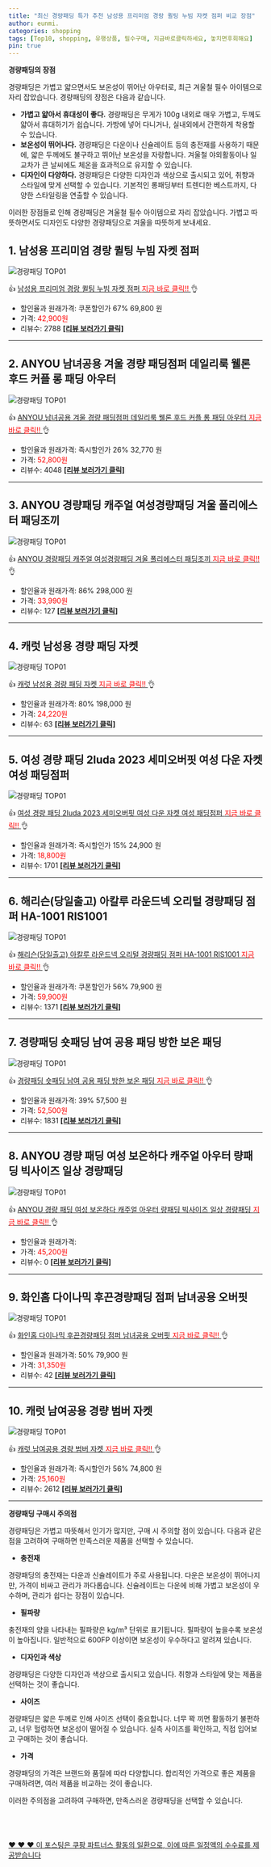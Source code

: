 ```yaml
---
title: "최신 경량패딩 특가 추천 남성용 프리미엄 경랑 퀼팅 누빔 자켓 점퍼 비교 장점"
author: eunmi.
categories: shopping
tags: [Top10, shopping, 유행상품, 필수구매, 지금바로클릭하세요, 놓치면후회해요]
pin: true
---
```

**경량패딩의 장점**

경량패딩은 가볍고 얇으면서도 보온성이 뛰어난 아우터로, 최근 겨울철 필수 아이템으로 자리 잡았습니다. 경량패딩의 장점은 다음과 같습니다.

* **가볍고 얇아서 휴대성이 좋다.** 경량패딩은 무게가 100g 내외로 매우 가볍고, 두께도 얇아서 휴대하기가 쉽습니다. 가방에 넣어 다니거나, 실내외에서 간편하게 착용할 수 있습니다.
* **보온성이 뛰어나다.** 경량패딩은 다운이나 신슐레이트 등의 충전재를 사용하기 때문에, 얇은 두께에도 불구하고 뛰어난 보온성을 자랑합니다. 겨울철 야외활동이나 일교차가 큰 날씨에도 체온을 효과적으로 유지할 수 있습니다.
* **디자인이 다양하다.** 경량패딩은 다양한 디자인과 색상으로 출시되고 있어, 취향과 스타일에 맞게 선택할 수 있습니다. 기본적인 롱패딩부터 트렌디한 베스트까지, 다양한 스타일링을 연출할 수 있습니다.

이러한 장점들로 인해 경량패딩은 겨울철 필수 아이템으로 자리 잡았습니다. 가볍고 따뜻하면서도 디자인도 다양한 경량패딩으로 겨울을 따뜻하게 보내세요.

   

## 1. 남성용 프리미엄 경랑 퀼팅 누빔 자켓 점퍼

![경량패딩 TOP01](https://thumbnail7.coupangcdn.com/thumbnails/remote/230x230ex/image/vendor_inventory/45ca/2ea5cebad065e020f002a0aa85a515afebc19048bca0e3a32c315fdb6271.jpg)


👍 [남성용 프리미엄 경랑 퀼팅 누빔 자켓 점퍼 <font color=red> 지금 바로 클릭!! </font> ](https://link.coupang.com/re/AFFSDP?lptag=AF3617701&subid=GithubCoopas&pageKey=7634516375&traceid=V0-153&itemId=20270032038&vendorItemId=87514726388) 👌 


- 할인율과 원래가격: 쿠폰할인가 67%  69,800   원
- 가격: <span style='color:red'>42,900원</span>
- 리뷰수: 2788  [**[리뷰 보러가기 클릭]**](https://link.coupang.com/re/AFFSDP?lptag=AF3617701&subid=GithubCoopas&pageKey=7634516375&traceid=V0-153&itemId=20270032038&vendorItemId=87514726388)

---


   

## 2. ANYOU 남녀공용 겨울 경량 패딩점퍼 데일리룩 웰론 후드 커플 롱 패딩 아우터

![경량패딩 TOP01](https://thumbnail8.coupangcdn.com/thumbnails/remote/230x230ex/image/vendor_inventory/9823/4cd3f7819e0af0ba2febdbdf0788e5208474fa18903771cea776c57eb0a9.jpg)


👍 [ANYOU 남녀공용 겨울 경량 패딩점퍼 데일리룩 웰론 후드 커플 롱 패딩 아우터 <font color=red> 지금 바로 클릭!! </font> ](https://link.coupang.com/re/AFFSDP?lptag=AF3617701&subid=GithubCoopas&pageKey=7645697275&traceid=V0-153&itemId=20329094842&vendorItemId=87449359003) 👌 


- 할인율과 원래가격: 즉시할인가 26%  32,770   원
- 가격: <span style='color:red'>52,800원</span>
- 리뷰수: 4048  [**[리뷰 보러가기 클릭]**](https://link.coupang.com/re/AFFSDP?lptag=AF3617701&subid=GithubCoopas&pageKey=7645697275&traceid=V0-153&itemId=20329094842&vendorItemId=87449359003)

---


   

## 3. ANYOU 경량패딩 캐주얼 여성경량패딩 겨울 폴리에스터 패딩조끼

![경량패딩 TOP01](https://thumbnail10.coupangcdn.com/thumbnails/remote/230x230ex/image/vendor_inventory/b000/269e5fa76dc7d4aaf9a9544158b036f445eb4675edeb11ecc372ed00851a.jpg)


👍 [ANYOU 경량패딩 캐주얼 여성경량패딩 겨울 폴리에스터 패딩조끼 <font color=red> 지금 바로 클릭!! </font> ](https://link.coupang.com/re/AFFSDP?lptag=AF3617701&subid=GithubCoopas&pageKey=7660812254&traceid=V0-153&itemId=20409203777&vendorItemId=87491278653) 👌 


- 할인율과 원래가격: 86%  298,000   원
- 가격: <span style='color:red'>33,990원</span>
- 리뷰수: 127  [**[리뷰 보러가기 클릭]**](https://link.coupang.com/re/AFFSDP?lptag=AF3617701&subid=GithubCoopas&pageKey=7660812254&traceid=V0-153&itemId=20409203777&vendorItemId=87491278653)

---


   

## 4. 캐럿 남성용 경량 패딩 자켓

![경량패딩 TOP01](https://thumbnail9.coupangcdn.com/thumbnails/remote/230x230ex/image/retail/images/2220460223953644-bc8921c0-d40f-4097-b881-ca03ba194556.jpg)


👍 [캐럿 남성용 경량 패딩 자켓 <font color=red> 지금 바로 클릭!! </font> ](https://link.coupang.com/re/AFFSDP?lptag=AF3617701&subid=GithubCoopas&pageKey=2111547303&traceid=V0-153&itemId=3586763453&vendorItemId=71572558508) 👌 


- 할인율과 원래가격: 80%  198,000   원
- 가격: <span style='color:red'>24,220원</span>
- 리뷰수: 63  [**[리뷰 보러가기 클릭]**](https://link.coupang.com/re/AFFSDP?lptag=AF3617701&subid=GithubCoopas&pageKey=2111547303&traceid=V0-153&itemId=3586763453&vendorItemId=71572558508)

---


   

## 5. 여성 경량 패딩 2luda 2023 세미오버핏 여성 다운 자켓 여성 패딩점퍼

![경량패딩 TOP01](https://thumbnail8.coupangcdn.com/thumbnails/remote/230x230ex/image/vendor_inventory/161d/e040a01353b74c2a1f076e880917f8fc7278c4cc71104741767a20e17d4b.png)


👍 [여성 경량 패딩 2luda 2023 세미오버핏 여성 다운 자켓 여성 패딩점퍼 <font color=red> 지금 바로 클릭!! </font> ](https://link.coupang.com/re/AFFSDP?lptag=AF3617701&subid=GithubCoopas&pageKey=7679224978&traceid=V0-153&itemId=20506728620&vendorItemId=87585519645) 👌 


- 할인율과 원래가격: 즉시할인가 15%  24,900   원
- 가격: <span style='color:red'>18,800원</span>
- 리뷰수: 1701  [**[리뷰 보러가기 클릭]**](https://link.coupang.com/re/AFFSDP?lptag=AF3617701&subid=GithubCoopas&pageKey=7679224978&traceid=V0-153&itemId=20506728620&vendorItemId=87585519645)

---


   

## 6. 해리슨(당일출고) 아칼루 라운드넥 오리털 경량패딩 점퍼 HA-1001 RIS1001

![경량패딩 TOP01](https://thumbnail8.coupangcdn.com/thumbnails/remote/230x230ex/image/vendor_inventory/c780/dab1e243c279d9fb6231e3974ed57e36e15f3d6a54c29d27bf3e3868da3e.jpg)


👍 [해리슨(당일출고) 아칼루 라운드넥 오리털 경량패딩 점퍼 HA-1001 RIS1001 <font color=red> 지금 바로 클릭!! </font> ](https://link.coupang.com/re/AFFSDP?lptag=AF3617701&subid=GithubCoopas&pageKey=7613118135&traceid=V0-153&itemId=20167613713&vendorItemId=87259889881) 👌 


- 할인율과 원래가격: 쿠폰할인가 56%  79,900   원
- 가격: <span style='color:red'>59,900원</span>
- 리뷰수: 1371  [**[리뷰 보러가기 클릭]**](https://link.coupang.com/re/AFFSDP?lptag=AF3617701&subid=GithubCoopas&pageKey=7613118135&traceid=V0-153&itemId=20167613713&vendorItemId=87259889881)

---


   

## 7. 경량패딩 숏패딩 남여 공용 패딩 방한 보온 패딩

![경량패딩 TOP01](https://thumbnail7.coupangcdn.com/thumbnails/remote/230x230ex/image/vendor_inventory/e8ee/e522a9699268a7ddfe4349dbc670562785e2af66851674ef7c4ddf84f098.jpg)


👍 [경량패딩 숏패딩 남여 공용 패딩 방한 보온 패딩 <font color=red> 지금 바로 클릭!! </font> ](https://link.coupang.com/re/AFFSDP?lptag=AF3617701&subid=GithubCoopas&pageKey=7646457297&traceid=V0-153&itemId=20332844006&vendorItemId=87417879995) 👌 


- 할인율과 원래가격: 39%  57,500   원
- 가격: <span style='color:red'>52,500원</span>
- 리뷰수: 1831  [**[리뷰 보러가기 클릭]**](https://link.coupang.com/re/AFFSDP?lptag=AF3617701&subid=GithubCoopas&pageKey=7646457297&traceid=V0-153&itemId=20332844006&vendorItemId=87417879995)

---


   

## 8. ANYOU 경량 패딩 여성 보온하다 캐주얼 아우터 량패딩 빅사이즈 일상 경량패딩

![경량패딩 TOP01](https://thumbnail8.coupangcdn.com/thumbnails/remote/230x230ex/image/vendor_inventory/408a/19d445358cb0619d073ad77e163c938cedfec26b58e7c2d033a91be50ab2.jpg)


👍 [ANYOU 경량 패딩 여성 보온하다 캐주얼 아우터 량패딩 빅사이즈 일상 경량패딩 <font color=red> 지금 바로 클릭!! </font> ](https://link.coupang.com/re/AFFSDP?lptag=AF3617701&subid=GithubCoopas&pageKey=7652612224&traceid=V0-153&itemId=20365952618&vendorItemId=87449850303) 👌 


- 할인율과 원래가격: 
- 가격: <span style='color:red'>45,200원</span>
- 리뷰수: 0  [**[리뷰 보러가기 클릭]**](https://link.coupang.com/re/AFFSDP?lptag=AF3617701&subid=GithubCoopas&pageKey=7652612224&traceid=V0-153&itemId=20365952618&vendorItemId=87449850303)

---


   

## 9. 화인홈 다이나믹 후끈경량패딩 점퍼 남녀공용 오버핏

![경량패딩 TOP01](https://thumbnail6.coupangcdn.com/thumbnails/remote/230x230ex/image/vendor_inventory/2561/01ea3f5cb0dc93ac85a5418517cc0e5500f1ccc73234942388886330c1f8.jpg)


👍 [화인홈 다이나믹 후끈경량패딩 점퍼 남녀공용 오버핏 <font color=red> 지금 바로 클릭!! </font> ](https://link.coupang.com/re/AFFSDP?lptag=AF3617701&subid=GithubCoopas&pageKey=7666260862&traceid=V0-153&itemId=20437923923&vendorItemId=87518050108) 👌 


- 할인율과 원래가격: 50%  79,900   원
- 가격: <span style='color:red'>31,350원</span>
- 리뷰수: 42  [**[리뷰 보러가기 클릭]**](https://link.coupang.com/re/AFFSDP?lptag=AF3617701&subid=GithubCoopas&pageKey=7666260862&traceid=V0-153&itemId=20437923923&vendorItemId=87518050108)

---


   

## 10. 캐럿 남여공용 경량 범버 자켓

![경량패딩 TOP01](https://thumbnail6.coupangcdn.com/thumbnails/remote/230x230ex/image/retail/images/2465062941440274-e3a4a08b-29bb-47a0-83fc-c706d120c9fd.jpg)


👍 [캐럿 남여공용 경량 범버 자켓 <font color=red> 지금 바로 클릭!! </font> ](https://link.coupang.com/re/AFFSDP?lptag=AF3617701&subid=GithubCoopas&pageKey=2111546173&traceid=V0-153&itemId=9267525596&vendorItemId=76553067298) 👌 


- 할인율과 원래가격: 즉시할인가 56%  74,800   원
- 가격: <span style='color:red'>25,160원</span>
- 리뷰수: 2612  [**[리뷰 보러가기 클릭]**](https://link.coupang.com/re/AFFSDP?lptag=AF3617701&subid=GithubCoopas&pageKey=2111546173&traceid=V0-153&itemId=9267525596&vendorItemId=76553067298)

---
**경량패딩 구매시 주의점**

경량패딩은 가볍고 따뜻해서 인기가 많지만, 구매 시 주의할 점이 있습니다. 다음과 같은 점을 고려하여 구매하면 만족스러운 제품을 선택할 수 있습니다.

* **충전재**

경량패딩의 충전재는 다운과 신슐레이트가 주로 사용됩니다. 다운은 보온성이 뛰어나지만, 가격이 비싸고 관리가 까다롭습니다. 신슐레이트는 다운에 비해 가볍고 보온성이 우수하며, 관리가 쉽다는 장점이 있습니다.

* **필파량**

충전재의 양을 나타내는 필파량은 kg/m³ 단위로 표기됩니다. 필파량이 높을수록 보온성이 높아집니다. 일반적으로 600FP 이상이면 보온성이 우수하다고 알려져 있습니다.

* **디자인과 색상**

경량패딩은 다양한 디자인과 색상으로 출시되고 있습니다. 취향과 스타일에 맞는 제품을 선택하는 것이 좋습니다.

* **사이즈**

경량패딩은 얇은 두께로 인해 사이즈 선택이 중요합니다. 너무 꽉 끼면 활동하기 불편하고, 너무 헐렁하면 보온성이 떨어질 수 있습니다. 실측 사이즈를 확인하고, 직접 입어보고 구매하는 것이 좋습니다.

* **가격**

경량패딩의 가격은 브랜드와 품질에 따라 다양합니다. 합리적인 가격으로 좋은 제품을 구매하려면, 여러 제품을 비교하는 것이 좋습니다.

이러한 주의점을 고려하여 구매하면, 만족스러운 경량패딩을 선택할 수 있습니다.<br><br><br><br><br> [ ❤ ❤ ❤ 이 포스팅은 쿠팡 파트너스 활동의 일환으로, 이에 따른 일정액의 수수료를 제공받습니다](https://link.coupang.com/a/bcEFyh)